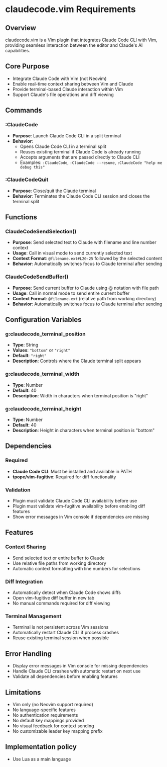 # claudecode.vim Requirements

## Overview
claudecode.vim is a Vim plugin that integrates Claude Code CLI with Vim, providing seamless interaction between the editor and Claude's AI capabilities.

## Core Purpose
- Integrate Claude Code with Vim (not Neovim)
- Enable real-time context sharing between Vim and Claude
- Provide terminal-based Claude interaction within Vim
- Support Claude's file operations and diff viewing

## Commands

### :ClaudeCode
- **Purpose**: Launch Claude Code CLI in a split terminal
- **Behavior**: 
  - Opens Claude Code CLI in a terminal split
  - Reuses existing terminal if Claude Code is already running
  - Accepts arguments that are passed directly to Claude CLI
  - Examples: `:ClaudeCode`, `:ClaudeCode --resume`, `:ClaudeCode "help me debug this"`

### :ClaudeCodeQuit
- **Purpose**: Close/quit the Claude terminal
- **Behavior**: Terminates the Claude Code CLI session and closes the terminal split

## Functions

### ClaudeCodeSendSelection()
- **Purpose**: Send selected text to Claude with filename and line number context
- **Usage**: Call in visual mode to send currently selected text
- **Context Format**: `@filename.ext#L20-25` followed by the selected content
- **Behavior**: Automatically switches focus to Claude terminal after sending

### ClaudeCodeSendBuffer()
- **Purpose**: Send current buffer to Claude using @ notation with file path
- **Usage**: Call in normal mode to send entire current buffer
- **Context Format**: `@filename.ext` (relative path from working directory)
- **Behavior**: Automatically switches focus to Claude terminal after sending

## Configuration Variables

### g:claudecode_terminal_position
- **Type**: String
- **Values**: `"bottom"` or `"right"`
- **Default**: `"right"`
- **Description**: Controls where the Claude terminal split appears

### g:claudecode_terminal_width
- **Type**: Number
- **Default**: 40
- **Description**: Width in characters when terminal position is "right"

### g:claudecode_terminal_height
- **Type**: Number
- **Default**: 40
- **Description**: Height in characters when terminal position is "bottom"

## Dependencies

### Required
- **Claude Code CLI**: Must be installed and available in PATH
- **tpope/vim-fugitive**: Required for diff functionality

### Validation
- Plugin must validate Claude Code CLI availability before use
- Plugin must validate vim-fugitive availability before enabling diff features
- Show error messages in Vim console if dependencies are missing

## Features

### Context Sharing
- Send selected text or entire buffer to Claude
- Use relative file paths from working directory
- Automatic context formatting with line numbers for selections

### Diff Integration
- Automatically detect when Claude Code shows diffs
- Open vim-fugitive diff buffer in new tab
- No manual commands required for diff viewing

### Terminal Management
- Terminal is not persistent across Vim sessions
- Automatically restart Claude CLI if process crashes
- Reuse existing terminal session when possible

## Error Handling
- Display error messages in Vim console for missing dependencies
- Handle Claude CLI crashes with automatic restart on next use
- Validate all dependencies before enabling features

## Limitations
- Vim only (no Neovim support required)
- No language-specific features
- No authentication requirements
- No default key mappings provided
- No visual feedback for context sending
- No customizable leader key mapping prefix

## Implementation policy
- Use Lua as a main language
